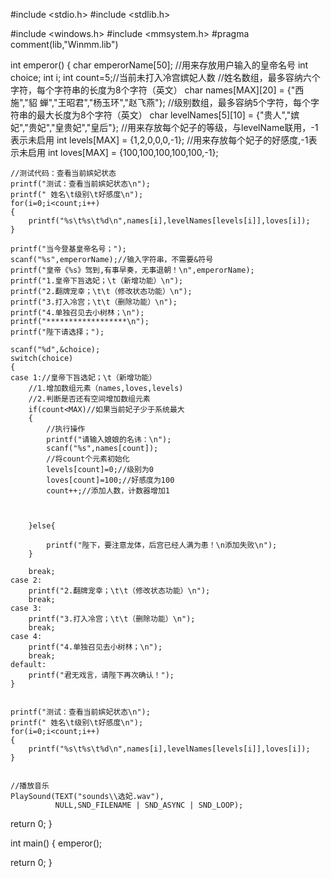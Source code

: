 #include <stdio.h>
#include <stdlib.h>

#include <windows.h>
#include <mmsystem.h>
#pragma comment(lib,"Winmm.lib")

int emperor()
{
    char emperorName[50]; //用来存放用户输入的皇帝名号
    int choice;
    int i;
    int count=5;//当前未打入冷宫嫔妃人数
    //姓名数组，最多容纳六个字符，每个字符串的长度为8个字符（英文）
    char names[MAX][20] = {"西  施","貂  蝉","王昭君","杨玉环","赵飞燕"};
    //级别数组，最多容纳5个字符，每个字符串的最大长度为8个字符（英文）
    char levelNames[5][10] = {"贵人","嫔妃","贵妃","皇贵妃","皇后"};
    //用来存放每个妃子的等级，与levelName联用，-1表示未启用
    int levels[MAX] = {1,2,0,0,0,-1};
    //用来存放每个妃子的好感度,-1表示未启用
    int loves[MAX] = {100,100,100,100,100,-1};

    //测试代码：查看当前嫔妃状态
    printf("测试：查看当前嫔妃状态\n");
    printf(" 姓名\t级别\t好感度\n");
    for(i=0;i<count;i++)
    {
        printf("%s\t%s\t%d\n",names[i],levelNames[levels[i]],loves[i]);
    }

    printf("当今登基皇帝名号；");
    scanf("%s",emperorName);//输入字符串，不需要&符号
    printf("皇帝《%s》驾到,有事早奏，无事退朝！\n",emperorName);
    printf("1.皇帝下旨选妃；\t（新增功能）\n");
    printf("2.翻牌宠幸；\t\t（修改状态功能）\n");
    printf("3.打入冷宫；\t\t（删除功能）\n");
    printf("4.单独召见去小树林；\n");
    printf("******************\n");
    printf("陛下请选择；");

    scanf("%d",&choice);
    switch(choice)
    {
    case 1://皇帝下旨选妃；\t（新增功能）
        //1.增加数组元素（names,loves,levels)
        //2.判断是否还有空间增加数组元素
        if(count<MAX)//如果当前妃子少于系统最大
        {
            //执行操作
            printf("请输入娘娘的名讳：\n");
            scanf("%s",names[count]);
            //将count个元素初始化
            levels[count]=0;//级别为0
            loves[count]=100;//好感度为100
            count++;//添加人数，计数器增加1



        }else{

            printf("陛下，要注意龙体，后宫已经人满为患！\n添加失败\n");
        }

        break;
    case 2:
        printf("2.翻牌宠幸；\t\t（修改状态功能）\n");
        break;
    case 3:
        printf("3.打入冷宫；\t\t（删除功能）\n");
        break;
    case 4:
        printf("4.单独召见去小树林；\n");
        break;
    default:
        printf("君无戏言，请陛下再次确认！");
    }


    printf("测试：查看当前嫔妃状态\n");
    printf(" 姓名\t级别\t好感度\n");
    for(i=0;i<count;i++)
    {
        printf("%s\t%s\t%d\n",names[i],levelNames[levels[i]],loves[i]);
    }


    //播放音乐
    PlaySound(TEXT("sounds\\选妃.wav"),
              NULL,SND_FILENAME | SND_ASYNC | SND_LOOP);




return 0;
}
























int main()
{
emperor();

return 0;
}
